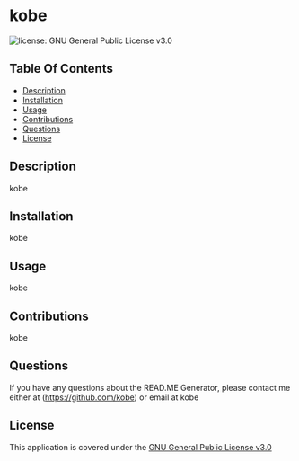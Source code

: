
# kobe
    
![license: GNU General Public License v3.0](https://img.shields.io/badge/license-GNU%20General%20Public%20License%20v3.0-green)
    
## Table Of Contents
- [Description](#Description)
- [Installation](#Installation)
- [Usage](#Usage)
- [Contributions](#Contributions)
- [Questions](#Questions)
- [License](#License)

## Description
kobe

## Installation
kobe

## Usage
kobe

## Contributions
kobe

## Questions
If you have any questions about the READ.ME Generator, please contact me either at (https://github.com/kobe) or email at kobe

## License
This application is covered under the [GNU General Public License v3.0](https://opensource.org/licenses/GPL-2.0)
  